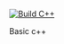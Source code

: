[![Build C++](https://github.com/cjhet02/MyFirstExample/actions/workflows/main.yml/badge.svg)](https://github.com/cjhet02/MyFirstExample/actions/workflows/main.yml)

Basic c++

